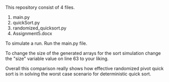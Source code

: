 This repository consist of 4 files.
1. main.py
2. quickSort.py
3. randomized_quicksort.py
4. Assignment5.docx

To simulate a run. Run the main.py file. 

To change the size of the generated arrays for the sort simulation change the "size" variable value on line 63 to your liking.

Overall this comparison really shows how effective randomized pivot quick sort is in solving the worst case scenario for deterministic quick sort.
